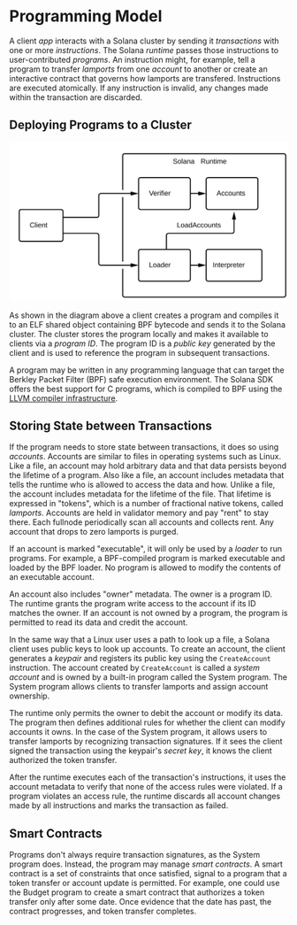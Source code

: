 # Programming Model

A client *app* interacts with a Solana cluster by sending it *transactions*
with one or more *instructions*. The Solana *runtime* passes those instructions
to user-contributed *programs*. An instruction might, for example, tell a
program to transfer *lamports* from one *account* to another or create an interactive
contract that governs how lamports are transfered. Instructions are executed
atomically. If any instruction is invalid, any changes made within the
transaction are discarded.

## Deploying Programs to a Cluster

<img alt="SDK tools" src="img/sdk-tools.svg" class="center"/>

As shown in the diagram above a client creates a program and compiles it to an
ELF shared object containing BPF bytecode and sends it to the Solana cluster.
The cluster stores the program locally and makes it available to clients via a
*program ID*. The program ID is a *public key* generated by the client and is
used to reference the program in subsequent transactions.

A program may be written in any programming language that can target the
Berkley Packet Filter (BPF) safe execution environment. The Solana SDK offers
the best support for C programs, which is compiled to BPF using the [LLVM
compiler infrastructure](https://llvm.org).

## Storing State between Transactions

If the program needs to store state between transactions, it does so using
*accounts*. Accounts are similar to files in operating systems such as Linux.
Like a file, an account may hold arbitrary data and that data persists beyond
the lifetime of a program. Also like a file, an account includes metadata that
tells the runtime who is allowed to access the data and how. Unlike a file, the
account includes metadata for the lifetime of the file. That lifetime is
expressed in "tokens", which is a number of fractional native tokens, called
*lamports*. Accounts are held in validator memory and pay "rent" to stay there.
Each fullnode periodically scan all accounts and collects rent. Any account
that drops to zero lamports is purged.

If an account is marked "executable", it will only be used by a *loader* to run
programs. For example, a BPF-compiled program is marked executable and loaded
by the BPF loader. No program is allowed to modify the contents of an
executable account.

An account also includes "owner" metadata. The owner is a program ID. The
runtime grants the program write access to the account if its ID matches the
owner. If an account is not owned by a program, the program is permitted to
read its data and credit the account.

In the same way that a Linux user uses a path to look up a file, a Solana
client uses public keys to look up accounts. To create an account, the client
generates a *keypair* and registers its public key using the `CreateAccount`
instruction. The account created by `CreateAccount` is called a *system
account* and is owned by a built-in program called the System program. The
System program allows clients to transfer lamports and assign account
ownership.

The runtime only permits the owner to debit the account or modify its data. The
program then defines additional rules for whether the client can modify
accounts it owns. In the case of the System program, it allows users to
transfer lamports by recognizing transaction signatures. If it sees the client
signed the transaction using the keypair's *secret key*, it knows the client
authorized the token transfer.

After the runtime executes each of the transaction's instructions, it uses the
account metadata to verify that none of the access rules were violated. If a
program violates an access rule, the runtime discards all account changes made
by all instructions and marks the transaction as failed.

## Smart Contracts

Programs don't always require transaction signatures, as the System program
does. Instead, the program may manage *smart contracts*. A smart contract is a
set of constraints that once satisfied, signal to a program that a token
transfer or account update is permitted. For example, one could use the Budget
program to create a smart contract that authorizes a token transfer only after
some date. Once evidence that the date has past, the contract progresses, and
token transfer completes.
